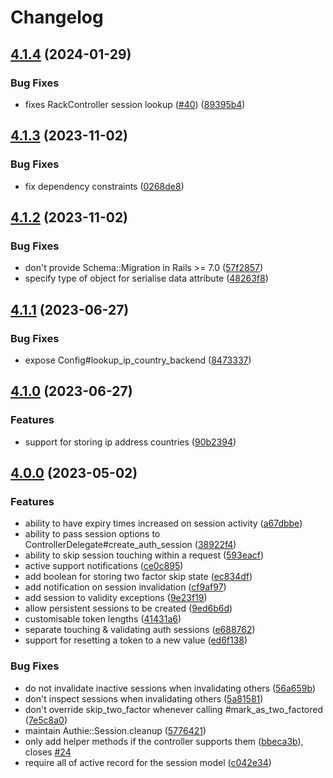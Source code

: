 # Changelog

## [4.1.4](https://github.com/adamcooke/authie/compare/v4.1.3...v4.1.4) (2024-01-29)


### Bug Fixes

* fixes RackController session lookup ([#40](https://github.com/adamcooke/authie/issues/40)) ([89395b4](https://github.com/adamcooke/authie/commit/89395b4e23d33193b3ca4a30c3ed0bb19fd533f3))

## [4.1.3](https://github.com/adamcooke/authie/compare/v4.1.2...v4.1.3) (2023-11-02)


### Bug Fixes

* fix dependency constraints ([0268de8](https://github.com/adamcooke/authie/commit/0268de87c02acd3ab0a1c01b70ed8153cb11d075))

## [4.1.2](https://github.com/adamcooke/authie/compare/v4.1.1...v4.1.2) (2023-11-02)


### Bug Fixes

* don't provide Schema::Migration in Rails &gt;= 7.0 ([57f2857](https://github.com/adamcooke/authie/commit/57f2857ba9c38bbc2078ca45be6ca13c55ed9373))
* specify type of object for serialise data attribute ([48263f8](https://github.com/adamcooke/authie/commit/48263f84bae4a3e00ca67c878019503e83b09e34))

## [4.1.1](https://github.com/adamcooke/authie/compare/v4.1.0...v4.1.1) (2023-06-27)


### Bug Fixes

* expose Config#lookup_ip_country_backend ([8473337](https://github.com/adamcooke/authie/commit/8473337fce552cb4d1ae5788e304347b2266b3d9))

## [4.1.0](https://github.com/adamcooke/authie/compare/v4.0.0...v4.1.0) (2023-06-27)


### Features

* support for storing ip address countries ([90b2394](https://github.com/adamcooke/authie/commit/90b2394c7080feb9b355de0dec4e46e6683c64a2))

## [4.0.0](https://github.com/adamcooke/authie/compare/v3.4.0...v4.0.0) (2023-05-02)


### Features

* ability to have expiry times increased on session activity ([a67dbbe](https://github.com/adamcooke/authie/commit/a67dbbed0d7e6d322e2516dc296b25d339c51a6a))
* ability to pass session options to ControllerDelegate#create_auth_session ([38922f4](https://github.com/adamcooke/authie/commit/38922f4ac941dcebba5043dbf6ec8682dc213102))
* ability to skip session touching within a request ([593eacf](https://github.com/adamcooke/authie/commit/593eacf83c4d2fd5ce50f0703c88914a4971a9b7))
* active support notifications ([ce0c895](https://github.com/adamcooke/authie/commit/ce0c89574208091b0165c8133e4dd274f65aae4f))
* add boolean for storing two factor skip state ([ec834df](https://github.com/adamcooke/authie/commit/ec834dff52fb54d07f718e1e5fb5669ecde300d7))
* add notification on session invalidation ([cf9af97](https://github.com/adamcooke/authie/commit/cf9af97d5d76bf8539a54256a5975e7722e0cb9d))
* add session to validity exceptions ([9e23f19](https://github.com/adamcooke/authie/commit/9e23f19e4cf4c9ba25941f1104e4ee3d8e2580e7))
* allow persistent sessions to be created ([9ed6b6d](https://github.com/adamcooke/authie/commit/9ed6b6d759bc2ee7e68180a2e1bd52e64e8a7e43))
* customisable token lengths ([41431a6](https://github.com/adamcooke/authie/commit/41431a66cf943f5f70abe1fa6dc059271b5f46cd))
* separate touching & validating auth sessions ([e688762](https://github.com/adamcooke/authie/commit/e688762662215c823d9fe8bbf2cc6e1cef815b24))
* support for resetting a token to a new value ([ed6f138](https://github.com/adamcooke/authie/commit/ed6f1381a4a69913cede483bd3c947320ac3b543))


### Bug Fixes

* do not invalidate inactive sessions when invalidating others ([56a659b](https://github.com/adamcooke/authie/commit/56a659bec5438966fec24c3b8b48da5c68c7d5c9))
* don't inspect sessions when invalidating others ([5a81581](https://github.com/adamcooke/authie/commit/5a81581d66a8e56200bd67726f27f76a265593e4))
* don't override skip_two_factor whenever calling #mark_as_two_factored ([7e5c8a0](https://github.com/adamcooke/authie/commit/7e5c8a032c1383574f9c1f96d7f7007ff791130a))
* maintain Authie::Session.cleanup ([5776421](https://github.com/adamcooke/authie/commit/5776421bb4d2f8f4cbe71bae927b3a132d877b58))
* only add helper methods if the controller supports them ([bbeca3b](https://github.com/adamcooke/authie/commit/bbeca3b055b7b4ea0934d82e8ee4a3356dfe62de)), closes [#24](https://github.com/adamcooke/authie/issues/24)
* require all of active record for the session model ([c042e34](https://github.com/adamcooke/authie/commit/c042e34f9002feaac9448de0cd9d4e58fbaec029))
